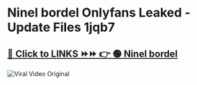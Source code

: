 
 # Ninel bordel Onlyfans Leaked - Update Files 1jqb7

## <h2><a href="https://clipsfans.com/Ninel_bordel&ref=git">🔗 Click to LINKS ⏩⏩ 👉 🟢 Ninel bordel </a></h2>

<a href="https://clipsfans.com/Ninel_bordel&ref=git" rel="nofollow" data-target="animated-image.originalLink"><img src="https://i.ibb.co.com/xMMVF88/686577567.gif" alt="Viral Video Original" style="max-width: 100%; display: inline-block;" data-target="animated-image.originalImage"></a>

